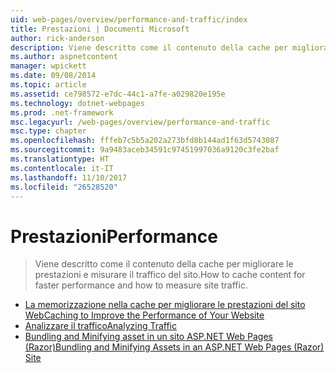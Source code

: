 ```yaml
---
uid: web-pages/overview/performance-and-traffic/index
title: Prestazioni | Documenti Microsoft
author: rick-anderson
description: Viene descritto come il contenuto della cache per migliorare le prestazioni e misurare il traffico del sito.
ms.author: aspnetcontent
manager: wpickett
ms.date: 09/08/2014
ms.topic: article
ms.assetid: ce798572-e7dc-44c1-a7fe-a029820e195e
ms.technology: dotnet-webpages
ms.prod: .net-framework
msc.legacyurl: /web-pages/overview/performance-and-traffic
msc.type: chapter
ms.openlocfilehash: fffeb7c5b5a202a273bfd8b144ad1f63d5743087
ms.sourcegitcommit: 9a9483aceb34591c97451997036a9120c3fe2baf
ms.translationtype: HT
ms.contentlocale: it-IT
ms.lasthandoff: 11/10/2017
ms.locfileid: "26528520"
---
```

<a name="performance"></a><span data-ttu-id="4e45d-103">Prestazioni</span><span class="sxs-lookup"><span data-stu-id="4e45d-103">Performance</span></span>
====================
> <span data-ttu-id="4e45d-104">Viene descritto come il contenuto della cache per migliorare le prestazioni e misurare il traffico del sito.</span><span class="sxs-lookup"><span data-stu-id="4e45d-104">How to cache content for faster performance and how to measure site traffic.</span></span>


- [<span data-ttu-id="4e45d-105">La memorizzazione nella cache per migliorare le prestazioni del sito Web</span><span class="sxs-lookup"><span data-stu-id="4e45d-105">Caching to Improve the Performance of Your Website</span></span>](15-caching-to-improve-the-performance-of-your-website.md)
- [<span data-ttu-id="4e45d-106">Analizzare il traffico</span><span class="sxs-lookup"><span data-stu-id="4e45d-106">Analyzing Traffic</span></span>](14-analyzing-traffic.md)
- [<span data-ttu-id="4e45d-107">Bundling and Minifying asset in un sito ASP.NET Web Pages (Razor)</span><span class="sxs-lookup"><span data-stu-id="4e45d-107">Bundling and Minifying Assets in an ASP.NET Web Pages (Razor) Site</span></span>](bundling-and-minifying-assets-in-an-aspnet-web-pages-razor-site.md)
